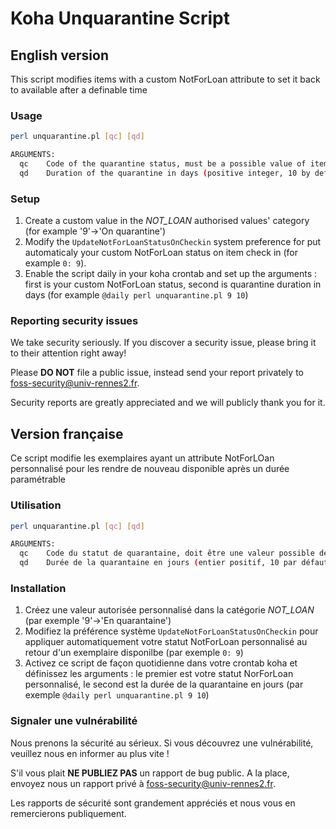 # Koha Unquarantine Script

## English version

This script modifies items with a custom NotForLoan attribute to set it back to available after a definable time

### Usage
```bash
perl unquarantine.pl [qc] [qd]

ARGUMENTS:
  qc	Code of the quarantine status, must be a possible value of items.notforloan (integer)
  qd	Duration of the quarantine in days (positive integer, 10 by default)
```

### Setup
1. Create a custom value in the _NOT\_LOAN_ authorised values' category (for example '9'->'On quarantine')
2. Modify the `UpdateNotForLoanStatusOnCheckin` system preference for put automaticaly your custom NotForLoan status on item check in (for example `0: 9`). 
3. Enable the script daily in your koha crontab and set up the arguments : first is your custom NotForLoan status, second is quarantine duration in days (for example `@daily perl unquarantine.pl 9 10`)

### Reporting security issues
We take security seriously. If you discover a security issue, please bring it to their attention right away!

Please **DO NOT** file a public issue, instead send your report privately to [foss-security@univ-rennes2.fr](mailto:foss-security@univ-rennes2.fr).

Security reports are greatly appreciated and we will publicly thank you for it.

## Version française

Ce script modifie les exemplaires ayant un attribute NotForLOan personnalisé pour les rendre de nouveau disponible après un durée paramétrable

### Utilisation
```bash
perl unquarantine.pl [qc] [qd]

ARGUMENTS:
  qc	Code du statut de quarantaine, doit être une valeur possible de items.notforloan (entier)
  qd	Durée de la quarantaine en jours (entier positif, 10 par défaut)
```

### Installation
1. Créez une valeur autorisée personnalisé dans la catégorie _NOT\_LOAN_ (par exemple '9'->'En quarantaine')
2. Modifiez la préférence système `UpdateNotForLoanStatusOnCheckin` pour appliquer automatiquement votre statut NotForLoan personnalisé au retour d'un exemplaire disponilbe (par exemple `0: 9`)
3. Activez ce script de façon quotidienne dans votre crontab koha et définissez les arguments : le premier est votre statut NorForLoan personnalisé, le second est la durée de la quarantaine en jours (par exemple `@daily perl unquarantine.pl 9 10`)

### Signaler une vulnérabilité
Nous prenons la sécurité au sérieux. Si vous découvrez une vulnérabilité, veuillez nous en informer au plus vite !

S'il vous plait **NE PUBLIEZ PAS** un rapport de bug public. A la place, envoyez nous un rapport privé à [foss-security@univ-rennes2.fr](mailto:foss-security@univ-rennes2.fr).

Les rapports de sécurité sont grandement appréciés et nous vous en remercierons publiquement.
